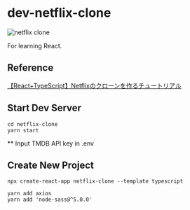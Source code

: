 # dev-netflix-clone

![netflix clone](https://user-images.githubusercontent.com/32977282/125388354-5302cc00-e3da-11eb-8e9b-94fca1fbe3e5.png)

For learning React.

## Reference
 [【React+TypeScript】Netflixのクローンを作るチュートリアル](https://zenn.dev/gunners6518/books/4c4672f32dd100)

## Start Dev Server

```
cd netflix-clone
yarn start
```

** Input TMDB API key in .env

## Create New Project

```
npx create-react-app netflix-clone --template typescript

yarn add axios
yarn add 'node-sass@^5.0.0'
```


